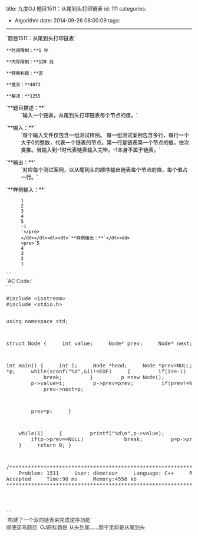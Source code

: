 title: 九度OJ 题目1511：从尾到头打印链表
id: 111
categories:
  - Algorithm
date: 2014-09-26 08:00:09
tags:
---

<div style="color: #000000;"><dl><dt>`题目1511：从尾到头打印链表`</dt></dl>
<div>
<div>

`**时间限制：**1 秒`

`**内存限制：**128 兆`

`**特殊判题：**否`

`**提交：**4073`

`**解决：**1255`

</div>
<div><dl><dt>`**题目描述：**`</dt><dd>`输入一个链表，从尾到头打印链表每个节点的值。` </dd></dl><dl><dt>`**输入：**`</dt><dd>`每个输入文件仅包含一组测试样例。
每一组测试案例包含多行，每行一个大于0的整数，代表一个链表的节点。第一行是链表第一个节点的值，依次类推。当输入到-1时代表链表输入完毕。-1本身不属于链表。` </dd></dl><dl><dt>`**输出：**`</dt><dd>`对应每个测试案例，以从尾到头的顺序输出链表每个节点的值，每个值占一行。` </dd></dl><dl><dt>`**样例输入：**`</dt><dd>

    1
    2
    3
    4
    5
    -1
    `</pre>
    </dd></dl><dl><dt>`**样例输出：**`</dt><dd>
    <pre>`5
    4
    3
    2
    1

</dd></dl></div>
</div>
</div>

<div style="color: #333333;">` `</div>

<div style="color: #333333;">`AC Code:`</div>

<div style="color: #333333;">` `</div>

<div style="color: #333333;">
<pre class="lang:c++ decode:true ">#include &lt;iostream&gt;
#include &lt;stdio.h&gt;

using namespace std;

struct Node
{
    int value;
    Node* prev;
    Node* next;
};

int main()
{
    int i;
    Node *head;
    Node *prev=NULL;
    Node *p;
    while(scanf("%d",&amp;i)!=EOF)
    {
        if(i==-1)
        {
            break;
        }
        p =new Node();
        p-&gt;value=i;
        p-&gt;prev=prev;
        if(prev!=NULL)
            prev-&gt;next=p;

        prev=p;
    }

    while(1)
    {
        printf("%d\n",p-&gt;value);
        if(p-&gt;prev==NULL)
            break;
        p=p-&gt;prev;
    }
    return 0;
}

/**************************************************************
    Problem: 1511
    User: dkmeteor
    Language: C++
    Result: Accepted
    Time:90 ms
    Memory:4556 kb
****************************************************************/</pre>
&nbsp;

</div>

<div style="color: #333333;">` `</div>

<div style="color: #333333;">`构建了一个双向链表来完成逆序功能`</div>

<div style="color: #333333;"></div>

<div style="color: #333333;">顺便这鸟题目  OJ原标题是 从头到尾......题干里却是从尾到头</div>